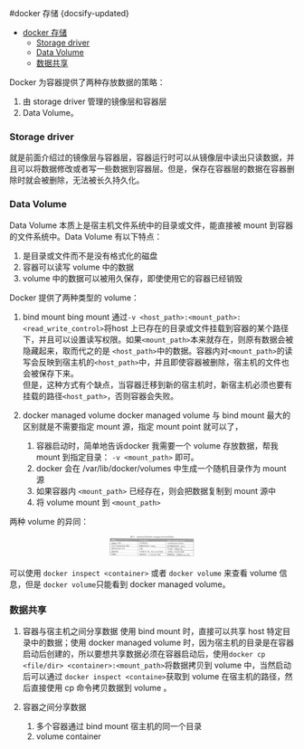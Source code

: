 #docker 存储
{docsify-updated}

- [docker 存储](#docker-存储)
	- [Storage driver](#storage-driver)
	- [Data Volume](#data-volume)
	- [数据共享](#数据共享)

Docker 为容器提供了两种存放数据的策略：
1. 由 storage driver 管理的镜像层和容器层
2. Data Volume。

### Storage driver
就是前面介绍过的镜像层与容器层，容器运行时可以从镜像层中读出只读数据，并且可以将数据修改或者写一些数据到容器层。但是，保存在容器层的数据在容器删除时就会被删除，无法被长久持久化。

### Data Volume
Data Volume 本质上是宿主机文件系统中的目录或文件，能直接被 mount 到容器的文件系统中。Data Volume 有以下特点：
1. 是目录或文件而不是没有格式化的磁盘
2. 容器可以读写 volume 中的数据
3. volume 中的数据可以被用久保存，即使使用它的容器已经销毁

Docker 提供了两种类型的 volume：
1. bind mount
	bing mount 通过`-v <host_path>:<mount_path>:<read_write_control>`将host 上已存在的目录或文件挂载到容器的某个路径下，并且可以设置读写权限。如果`<mount_path>`本来就存在，则原有数据会被隐藏起来，取而代之的是 `<host_path>`中的数据。容器内对`<mount_path>`的读写会反映到宿主机的`<host_path>`中，并且即使容器被删除，宿主机的文件也会被保存下来。  
	但是，这种方式有个缺点，当容器迁移到新的宿主机时，新宿主机必须也要有挂载的路径`<host_path>`，否则容器会失败。

2. docker managed volume
	docker managed volume 与 bind mount 最大的区别就是不需要指定 mount 源，指定 mount point 就可以了，
	1. 容器启动时，简单地告诉docker 我需要一个 volume 存放数据，帮我 mount 到指定目录： `-v <mount_path>` 即可。
	2. docker 会在 /var/lib/docker/volumes 中生成一个随机目录作为 mount 源
	3. 如果容器内 `<mount_path>` 已经存在，则会把数据复制到 mount 源中
	4. 将 volume mount 到 `<mount_path>`
   
两种 volume 的异同：
<center><img src="pics/docker-volume.png" width="30%" style="inline"></center>

可以使用 `docker inspect <container>` 或者 `docker volume` 来查看 volume 信息，但是 `docker volume`只能看到 docker managed volume。

### 数据共享
1. 容器与宿主机之间分享数据
	使用 bind mount 时，直接可以共享 host 特定目录中的数据；使用 docker managed volume 时，因为宿主机的目录是在容器启动后创建的，所以要想共享数据必须在容器启动后，使用`docker cp <file/dir> <container>:<mount_path>`将数据拷贝到 volume 中，当然启动后可以通过 `docker inspect <containe>`获取到 volume 在宿主机的路径，然后直接使用 cp 命令拷贝数据到 volume 。

2. 容器之间分享数据
	1. 多个容器通过 bind mount 宿主机的同一个目录
	2. volume container